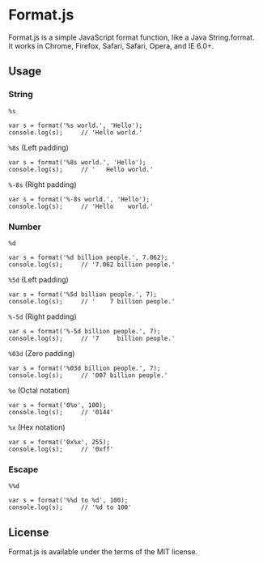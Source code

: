 # Format.js
Format.js is a simple JavaScript format function, like a Java String.format.  
It works in Chrome, Firefox, Safari, Safari, Opera, and IE 6.0+.

## Usage
### String
`%s`

    var s = format('%s world.', 'Hello');
    console.log(s);     // 'Hello world.'

`%8s` (Left padding)

    var s = format('%8s world.', 'Hello');
    console.log(s);     // '   Hello world.'

`%-8s` (Right padding)  

    var s = format('%-8s world.', 'Hello');
    console.log(s);     // 'Hello    world.'

### Number
`%d`

    var s = format('%d billion people.', 7.062);
    console.log(s);     // '7.062 billion people.'

`%5d` (Left padding)

    var s = format('%5d billion people.', 7);
    console.log(s);     // '    7 billion people.'

`%-5d` (Right padding)

    var s = format('%-5d billion people.', 7);
    console.log(s);     // '7     billion people.'

`%03d` (Zero padding)

    var s = format('%03d billion people.', 7);
    console.log(s);     // '007 billion people.'

`%o` (Octal notation)

    var s = format('0%o', 100);
    console.log(s);     // '0144'

`%x` (Hex notation)

    var s = format('0x%x', 255);
    console.log(s);     // '0xff'

### Escape
`%%d`

    var s = format('%%d to %d', 100);
    console.log(s);     // '%d to 100'

## License
Format.js is available under the terms of the MIT license.
